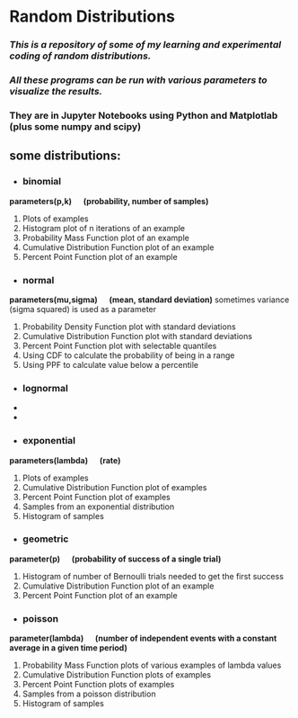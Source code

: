 # Random Distributions

### *This is a repository of some of my learning and experimental coding of random distributions.*
### *All these programs can be run with various parameters to visualize the results.*
### They are in Jupyter Notebooks using Python and Matplotlab (plus some numpy and scipy)


## some distributions:

- ### binomial
**parameters(p,k)  &emsp;  (probability, number of samples)**
1. Plots of examples
2. Histogram plot of n iterations of an example
3. Probability Mass Function plot of an example
4. Cumulative Distribution Function plot of an example
5. Percent Point Function plot of an example


- ### normal
**parameters(mu,sigma)  &emsp;  (mean, standard deviation)**
sometimes variance (sigma squared) is used as a parameter
1. Probability Density Function plot with standard deviations
2. Cumulative Distribution Function plot with standard deviations
3. Percent Point Function plot with selectable quantiles
4. Using CDF to calculate the probability of being in a range
5. Using PPF to calculate value below a percentile


- ### lognormal
- 
- 
- ### exponential


 **parameters(lambda)  &emsp;  (rate)**
1. Plots of examples
2. Cumulative Distribution Function plot of examples
3. Percent Point Function plot of examples
4. Samples from an exponential distribution
5. Histogram of samples


- ### geometric
**parameter(p)  &emsp;  (probability of success of a single trial)**
1. Histogram of number of Bernoulli trials needed to get the first success
2. Cumulative Distribution Function plot of an example
3. Percent Point Function plot of an example


- ### poisson
**parameter(lambda)  &emsp;  (number of independent events with a constant average in a given time period)**
1. Probability Mass Function plots of various examples of lambda values
2. Cumulative Distribution Function plots of examples
3. Percent Point Function plots of examples
4. Samples from a poisson distribution
5. Histogram of samples
